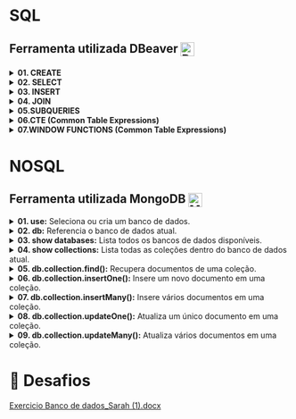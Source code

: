 # SQL 
## Ferramenta utilizada DBeaver <img src="https://github.com/sarahdfweb/SQLSERVER/assets/87348787/a53c774f-4002-4ab9-bdcc-52ac8c0f3dcf" alt="DBeaver Logo" style="width: 25px; vertical-align: middle;"></p>

<details>
    <summary><b>01. CREATE</b></summary>
    <br>
    <img src="https://github.com/sarahdfweb/SQLSERVER/assets/87348787/daffbc0a-65e6-4bc1-ae3f-b6d38822d383">
    <img src="https://github.com/sarahdfweb/SQLSERVER/assets/87348787/5d2be2ad-c868-4283-a4e5-e53ad9c4fc60">

    
    
" alt="Imagem CREATE">
</details>

<details>
    <summary><b>02. SELECT</b></summary>
    <br>
    <img src="https://github.com/sarahdfweb/SQLSERVER/assets/87348787/3f2ab515-5e5f-4be2-b812-82421be6536c" alt="Imagem SELECT 1">
    <img src="https://github.com/sarahdfweb/SQLSERVER/assets/87348787/3a36f3d6-1e1e-4e54-bb0c-180e39583dac" alt="Imagem SELECT 2">
</details>

<details>
    <summary><b>03. INSERT</b></summary>
    <br>
    <img src="https://github.com/sarahdfweb/SQLSERVER/assets/87348787/daefa5ec-79bb-4a77-90c0-d39dc3f6f6b9">
    <img src="https://github.com/sarahdfweb/SQLSERVER/assets/87348787/e2d68fdd-5c65-401e-ad51-70ecc04c6a29"> 

</details>

<details>
    <summary><b>04. JOIN</b></summary>
    <br>
    <img src="https://github.com/sarahdfweb/SQLSERVER/assets/87348787/f636a06c-6a67-47f2-8ad2-20a1a8479b1e">

</details>

<details>
    <summary><b>05.SUBQUERIES</b></summary>
    <br>
    <img src="https://github.com/sarahdfweb/SQLSERVER/assets/87348787/0ea74fc0-0ee8-4517-9d0a-b8a43313193d">
    
</details>

<details>
   <summary><b>06.CTE (Common Table Expressions)</b></summary>
   <br>
    <img src="https://github.com/sarahdfweb/SQLSERVER/assets/87348787/ad44310f-371d-4514-9af2-8651a2a71c2f">
    
</details>

<details>
   <summary><b>07.WINDOW FUNCTIONS (Common Table Expressions)</b></summary>
   <br>
   <img src="https://github.com/sarahdfweb/SQLSERVER/assets/87348787/79d45524-de5c-4058-a55e-bfd99bc89415">
    
</details>
 




# NOSQL 

## Ferramenta utilizada MongoDB <img src="https://github.com/sarahdfweb/SQLSERVER/assets/87348787/e15b1693-6736-43cb-8ecb-56c3287c7154" alt="MongoDB Logo" style="width: 25px; vertical-align: middle;">

<details>
    <summary><b>01. use:</b> Seleciona ou cria um banco de dados.</summary>
    <br>
    <img src="https://github.com/sarahdfweb/SQLSERVER/assets/87348787/e91c5a81-c435-4968-907a-1f8a1dbf6aa9" alt="Imagem 01">
</details>

<details>
    <summary><b>02. db:</b> Referencia o banco de dados atual.</summary>
    <br>
    <img src="https://github.com/sarahdfweb/SQLSERVER/assets/87348787/d6094f15-4477-4307-9edf-ac920f623500" alt="Imagem 02">
</details>

<details>
    <summary><b>03. show databases:</b> Lista todos os bancos de dados disponíveis.</summary>
    <br>
    <img src="https://github.com/sarahdfweb/SQLSERVER/assets/87348787/cfba6e1e-7b9a-4670-a02b-14f44d5c4722" alt="Imagem 03">
</details>

<details>
    <summary><b>04. show collections:</b> Lista todas as coleções dentro do banco de dados atual.</summary>
    <br>
    <img src="https://github.com/sarahdfweb/SQLSERVER/assets/87348787/8ce9265b-7042-4c01-9ecc-933014cd1645" alt="Imagem 04">
</details>

<details>
    <summary><b>05. db.collection.find():</b> Recupera documentos de uma coleção.</summary>
    <br>
    
<img src="https://github.com/sarahdfweb/SQLSERVER/assets/87348787/45ca3ba0-fc29-4b0a-8e82-e46d40b9f299" alt="Imagem 0">
       
</details>

<details>
    <summary><b>06. db.collection.insertOne():</b> Insere um novo documento em uma coleção.</summary>
    <br>
<img src="https://github.com/sarahdfweb/SQLSERVER/assets/87348787/f5e2daff-dd6b-446b-a7b6-4c5a3e394ea0" alt="Imagem 06">

   
</details>

<details>
    <summary><b>07. db.collection.insertMany():</b> Insere vários documentos em uma coleção.</summary>
    <br>
    <img src="https://github.com/sarahdfweb/SQLSERVER/assets/87348787/25285d69-1d0e-4200-b177-201ae4c7ee0c" alt="Imagem 07">
</details>

<details>
    <summary><b>08. db.collection.updateOne():</b> Atualiza um único documento em uma coleção.</summary>
    <br>
    
![image](https://github.com/sarahdfweb/SQLSERVER/assets/87348787/b17a6638-001a-49ac-a7cb-43d04afa4c4f)

    
       
</details>

<details>
    <summary><b>09. db.collection.updateMany():</b> Atualiza vários documentos em uma coleção.</summary>
    <br>
    
![image](https://github.com/sarahdfweb/SQLSERVER/assets/87348787/88e4ec1d-a87f-4beb-8f9f-aeb6047a5a94)


</details>



# :dart: Desafios

[Exercicio Banco de dados_Sarah (1).docx](https://github.com/sarahdfweb/SQLSERVER/files/14767028/Exercicio.Banco.de.dados_Sarah.1.docx)










